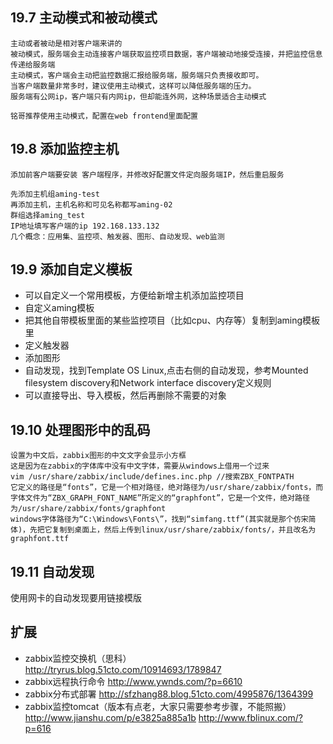 ## 19.7 主动模式和被动模式

```
主动或者被动是相对客户端来讲的
被动模式，服务端会主动连接客户端获取监控项目数据，客户端被动地接受连接，并把监控信息传递给服务端
主动模式，客户端会主动把监控数据汇报给服务端，服务端只负责接收即可。
当客户端数量非常多时，建议使用主动模式，这样可以降低服务端的压力。
服务端有公网ip，客户端只有内网ip，但却能连外网，这种场景适合主动模式

铭哥推荐使用主动模式，配置在web frontend里面配置
```


## 19.8 添加监控主机

```
添加前客户端要安装 客户端程序，并修改好配置文件定向服务端IP，然后重启服务

先添加主机组aming-test
再添加主机，主机名称和可见名称都写aming-02
群组选择aming_test
IP地址填写客户端的ip 192.168.133.132
几个概念：应用集、监控项、触发器、图形、自动发现、web监测
```


## 19.9 添加自定义模板

* 可以自定义一个常用模板，方便给新增主机添加监控项目
* 自定义aming模板
* 把其他自带模板里面的某些监控项目（比如cpu、内存等）复制到aming模板里
* 定义触发器
* 添加图形
* 自动发现，找到Template OS Linux,点击右侧的自动发现，参考Mounted filesystem discovery和Network interface discovery定义规则
* 可以直接导出、导入模板，然后再删除不需要的对象


## 19.10 处理图形中的乱码

```
设置为中文后，zabbix图形的中文文字会显示小方框
这是因为在zabbix的字体库中没有中文字体，需要从windows上借用一个过来
vim /usr/share/zabbix/include/defines.inc.php //搜索ZBX_FONTPATH
它定义的路径是“fonts”，它是一个相对路径，绝对路径为/usr/share/zabbix/fonts，而字体文件为“ZBX_GRAPH_FONT_NAME”所定义的“graphfont”，它是一个文件，绝对路径为/usr/share/zabbix/fonts/graphfont
windows字体路径为“C:\Windows\Fonts\”，找到“simfang.ttf”(其实就是那个仿宋简体)，先把它复制到桌面上，然后上传到linux/usr/share/zabbix/fonts/，并且改名为graphfont.ttf
```

## 19.11 自动发现

使用网卡的自动发现要用链接模版


## 扩展

* zabbix监控交换机（思科） http://tryrus.blog.51cto.com/10914693/1789847
* zabbix远程执行命令  http://www.ywnds.com/?p=6610
* zabbix分布式部署  http://sfzhang88.blog.51cto.com/4995876/1364399
* zabbix监控tomcat（版本有点老，大家只需要参考步骤，不能照搬）  http://www.jianshu.com/p/e3825a885a1b  http://www.fblinux.com/?p=616